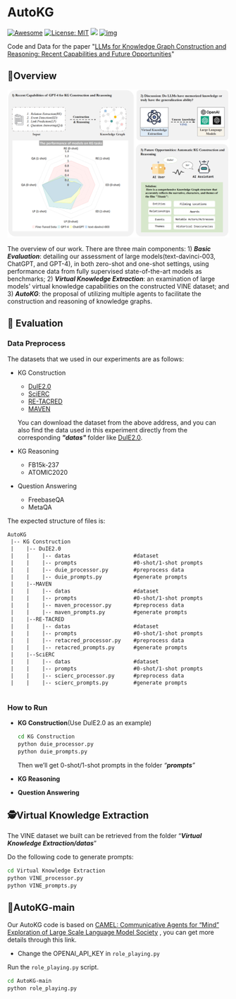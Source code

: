 # AutoKG


[![Awesome](https://camo.githubusercontent.com/64f8905651212a80869afbecbf0a9c52a5d1e70beab750dea40a994fa9a9f3c6/68747470733a2f2f617765736f6d652e72652f62616467652e737667)](https://github.com/zjunlp/Prompt4ReasoningPapers) [![License: MIT](https://camo.githubusercontent.com/fd551ba4b042d89480347a0e74e31af63b356b2cac1116c7b80038f41b04a581/68747470733a2f2f696d672e736869656c64732e696f2f62616467652f4c6963656e73652d4d49542d677265656e2e737667)](https://opensource.org/licenses/MIT) <img src="https://img.shields.io/github/last-commit/tensorflow/tensorflow.svg"/> [![img](https://camo.githubusercontent.com/eafac29b763e18c4d80c680d6a179f348cfa2afbc8d3a45642df19fd580d2404/68747470733a2f2f696d672e736869656c64732e696f2f62616467652f5052732d57656c636f6d652d726564)](https://camo.githubusercontent.com/eafac29b763e18c4d80c680d6a179f348cfa2afbc8d3a45642df19fd580d2404/68747470733a2f2f696d672e736869656c64732e696f2f62616467652f5052732d57656c636f6d652d726564)

Code and Data for the paper "[LLMs for Knowledge Graph Construction and Reasoning: Recent Capabilities and Future Opportunities]( )"

## 🌄Overview

<div align=center><img src="figs/overview.png" alt="Overview"  width="700px" /></div>

The overview of our work. There are three main components: 1) ***Basic Evaluation***: detailing our assessment of large models(text-davinci-003, ChatGPT, and GPT-4), in both zero-shot and one-shot settings, using performance data from fully supervised state-of-the-art models as benchmarks; 2) ***Virtual Knowledge Extraction***: an examination of large models' virtual knowledge capabilities on the constructed VINE dataset; and 3) ***AutoKG***: the proposal of utilizing multiple agents to facilitate the construction and reasoning of knowledge graphs.

## 🌟 Evaluation 

### Data Preprocess
 

The datasets that we used in our experiments are as follows:

- KG Construction
  - [DuIE2.0](https://www.luge.ai/#/luge/dataDetail?id=5)
  - [SciERC](http://nlp.cs.washington.edu/sciIE/)
  - [RE-TACRED](https://github.com/gstoica27/Re-TACRED)
  - [MAVEN](https://github.com/THU-KEG/MAVEN-dataset/tree/main)
  
  You can download the dataset from the above address, and you can also find the data used in this experiment directly from the corresponding ***"datas"*** folder like [DuIE2.0](https://github.com/zjunlp/AutoKG/tree/4edd8ad698a1ad3b90abb34d79f299d0e839a28c/KG%20Construction/DuIE2.0/datas).
- KG Reasoning
  - FB15k-237
  - ATOMIC2020
- Question Answering
  - FreebaseQA
  - MetaQA

The expected structure of files is:

```
AutoKG
 |-- KG Construction
 |    |-- DuIE2.0
 |    |    |-- datas                    #dataset
 |    |    |-- prompts                  #0-shot/1-shot prompts
 |    |    |-- duie_processor.py        #preprocess data
 |    |    |-- duie_prompts.py          #generate prompts
 |	  |--MAVEN
 |    |    |-- datas                    #dataset
 |    |    |-- prompts                  #0-shot/1-shot prompts
 |    |    |-- maven_processor.py       #preprocess data
 |    |    |-- maven_prompts.py         #generate prompts
 |    |--RE-TACRED
 |    |    |-- datas                    #dataset
 |    |    |-- prompts                  #0-shot/1-shot prompts
 |    |    |-- retacred_processor.py    #preprocess data
 |    |    |-- retacred_prompts.py      #generate prompts
 |    |--SciERC
 |    |    |-- datas                    #dataset
 |    |    |-- prompts                  #0-shot/1-shot prompts
 |    |    |-- scierc_processor.py      #preprocess data
 |    |    |-- scierc_prompts.py        #generate prompts
 
```

### How to Run
 
- **KG Construction**(Use DuIE2.0 as an example)

  ```bash
  cd KG Construction
  python duie_processor.py 
  python duie_prompts.py
  ```

  Then we’ll get 0-shot/1-shot prompts in the folder *“**prompts**”*

- **KG Reasoning**
- **Question Answering**

## 🕵️Virtual Knowledge Extraction

The VINE dataset we built can be retrieved from the folder “***Virtual Knowledge Extraction/datas***”

Do the following code to generate prompts:

```bash
cd Virtual Knowledge Extraction
python VINE_processor.py
python VINE_prompts.py
```

## 🤖AutoKG-main

Our AutoKG code is based on [CAMEL: Communicative Agents for “Mind” Exploration of Large Scale Language Model Society]( https://github.com/lightaime/camel) , you can get more details through this link.

- Change the  OPENAI_API_KEY in `role_playing.py`

Run the `role_playing.py` script.

```bash
cd AutoKG-main
python role_playing.py
```


